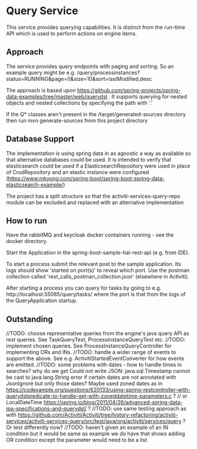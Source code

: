 # Query Service

This service provides querying capabilities. It is distinct from the run-time API which is used to perform actions on engine items.

## Approach

The service provides query endpoints with paging and sorting. So an example query might be e.g. /query/processinstances?status=RUNNING&page=0&size=10&sort=lastModified,desc

The approach is based upon https://github.com/spring-projects/spring-data-examples/tree/master/web/querydsl . It supports querying for nested objects and nested collections by specifying the path with '.'

If the Q* classes aren't present in the /target/generated-sources directory then run mvn generate-sources from this project directory

## Database Support

The implementation is using spring data in as agnostic a way as available so that alternative databases could be used. It is intended to verify that elasticsearch could be used if a ElasticsearchRepository were used in place of CrudRepository and an elastic instance were configured (https://www.mkyong.com/spring-boot/spring-boot-spring-data-elasticsearch-example/)

The project has a split structure so that the activiti-services-query-repo module can be excluded and replaced with an alternative implementation

## How to run

Have the rabbitMQ and keycloak docker containers running - see the docker directory.

Start the Application in the spring-boot-sample-hal-rest-api (e.g. from IDE). 

To start a process submit the relevant post to the sample application. Its logs should show 'started on port(s)' to reveal which port. Use the postman collection called 'rest_calls_postman_collection.json' (elsewhere in Activiti).

After starting a process you can query for tasks by going to e.g. http://localhost:55085/query/tasks/ where the port is that from the logs of the QueryApplication startup.

## Outstanding

//TODO: choose representative queries from the engine's java query API as rest queries. See TaskQueryTest, ProcessInstanceQueryTest etc.
//TODO: implement chosen queries. See ProcessInstanceQueryController for implementing ORs and INs.
//TODO: handle a wider range of events to support the above. See e.g. ActivitiStartedEventConverter for how events are emitted.
//TODO: some problems with dates - how to handle times in searches? why do we get Could not write JSON: java.sql.Timestamp cannot be cast to java.lang.String error if certain dates are not annotated with JsonIgnore but only those dates? Maybe used zoned dates as in https://codexample.org/questions/620133/using-spring-restcontroller-with-querydslpredicate-to-handle-get-with-zoneddatetime-parameters.c ?
// or LocalDateTime https://spring.io/blog/2011/04/26/advanced-spring-data-jpa-specifications-and-querydsl/ ?
//TODO: use same testing approach as with https://github.com/Activiti/Activiti/tree/history-refactoring/activiti-services/activiti-services-query/src/test/java/org/activiti/services/query ? Or test differently now?
//TODO: haven't given an example of an IN condition but it would be same as example we do have that shows adding OR condition except the parameter would need to be a list